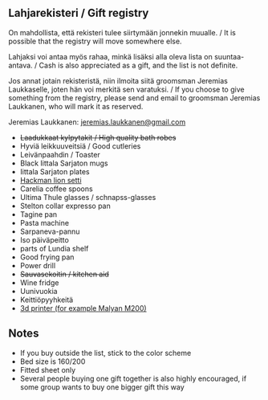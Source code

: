 ## Lahjarekisteri / Gift registry

On mahdollista, että rekisteri tulee siirtymään jonnekin muualle. / It is possible that the registry will move somewhere else.

Lahjaksi voi antaa myös rahaa, minkä lisäksi alla oleva lista on suuntaa-antava. / Cash is also appreciated as a gift, and the list is not definite.

Jos annat jotain rekisteristä, niin ilmoita siitä groomsman Jeremias Laukkaselle, joten hän voi merkitä sen varatuksi. / If you choose to give something from the registry, please send and email to groomsman Jeremias Laukkanen, who will mark it as reserved.

Jeremias Laukkanen: jeremias.laukkanen@gmail.com

- ~~Laadukkaat kylpytakit / High quality bath robes~~
- Hyviä leikkuuveitsiä / Good cutleries
- Leivänpaahdin / Toaster
- Black Iittala Sarjaton mugs
- Iittala Sarjaton plates
- [Hackman lion setti](http://www.hackman.fi/Tuotteet/Aterimet/Lion)
- Carelia coffee spoons
- Ultima Thule glasses / schnapss-glasses
- Stelton collar expresso pan
- Tagine pan
- Pasta machine
- Sarpaneva-pannu
- Iso päiväpeitto
- parts of Lundia shelf
- Good frying pan
- Power drill
- ~~Sauvasekoitin / kitchen aid~~
- Wine fridge
- Uunivuokia
- Keittiöpyyhkeitä
- [3d printer (for example Malyan M200)](https://hobbyking.com/en_us/malyan-metal-3d-printer-m200.html?___store=en_us)

## Notes

- If you buy outside the list, stick to the color scheme
- Bed size is 160/200
- Fitted sheet only
- Several people buying one gift together is also highly encouraged, if some group wants to buy one bigger gift this way
